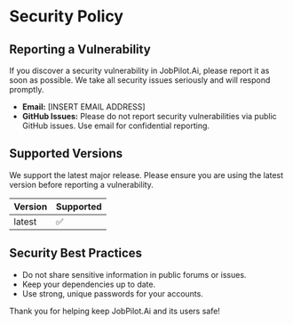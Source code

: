 # Security Policy

## Reporting a Vulnerability

If you discover a security vulnerability in JobPilot.Ai, please report it as soon as possible. We take all security issues seriously and will respond promptly.

- **Email:** [INSERT EMAIL ADDRESS]
- **GitHub Issues:** Please do not report security vulnerabilities via public GitHub issues. Use email for confidential reporting.

## Supported Versions

We support the latest major release. Please ensure you are using the latest version before reporting a vulnerability.

| Version | Supported          |
| ------- | ----------------- |
| latest  | :white_check_mark:|

## Security Best Practices

- Do not share sensitive information in public forums or issues.
- Keep your dependencies up to date.
- Use strong, unique passwords for your accounts.

Thank you for helping keep JobPilot.Ai and its users safe!